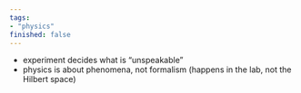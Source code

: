 ```yaml
---
tags: 
- "physics"
finished: false
---
```


* experiment decides what is “unspeakable”
* physics is about phenomena, not formalism (happens in the lab, not the Hilbert space)
